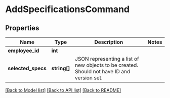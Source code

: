 # AddSpecificationsCommand

## Properties
Name | Type | Description | Notes
------------ | ------------- | ------------- | -------------
**employee_id** | **int** |  | 
**selected_specs** | **string[]** | JSON representing a list of new objects to be created. Should not have ID and version set. | 

[[Back to Model list]](../README.md#documentation-for-models) [[Back to API list]](../README.md#documentation-for-api-endpoints) [[Back to README]](../README.md)


